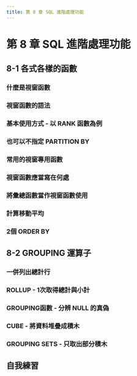```yaml
---
title: 第 8 章 SQL 進階處理功能
---
```


# 第 8 章 SQL 進階處理功能

## 8-1 各式各樣的函數
### 什麼是視窗函數
### 視窗函數的語法
### 基本使用方式 - 以 RANK 函數為例
### 也可以不指定 PARTITION BY
### 常用的視窗專用函數
### 視窗函數應當寫在何處
### 將彙總函數當作視窗函數使用
### 計算移動平均
### 2個 ORDER BY

## 8-2 GROUPING 運算子
### 一併列出總計行
### ROLLUP - 1次取得總計與小計
### GROUPING函數 - 分辨 NULL 的真偽
### CUBE - 將資料堆疊成積木
### GROUPING SETS - 只取出部分積木

## 自我練習